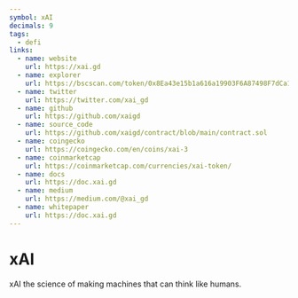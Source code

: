 ```yaml
---
symbol: xAI
decimals: 9
tags:
  - defi
links:
  - name: website
    url: https://xai.gd
  - name: explorer
    url: https://bscscan.com/token/0x8Ea43e15b1a616a19903F6A87498F7dCa1efae0f
  - name: twitter
    url: https://twitter.com/xai_gd
  - name: github
    url: https://github.com/xaigd
  - name: source_code
    url: https://github.com/xaigd/contract/blob/main/contract.sol
  - name: coingecko
    url: https://coingecko.com/en/coins/xai-3
  - name: coinmarketcap
    url: https://coinmarketcap.com/currencies/xai-token/
  - name: docs
    url: https://doc.xai.gd
  - name: medium
    url: https://medium.com/@xai_gd
  - name: whitepaper
    url: https://doc.xai.gd
---
```


# xAI

xAI the science of making machines that can think like humans.
